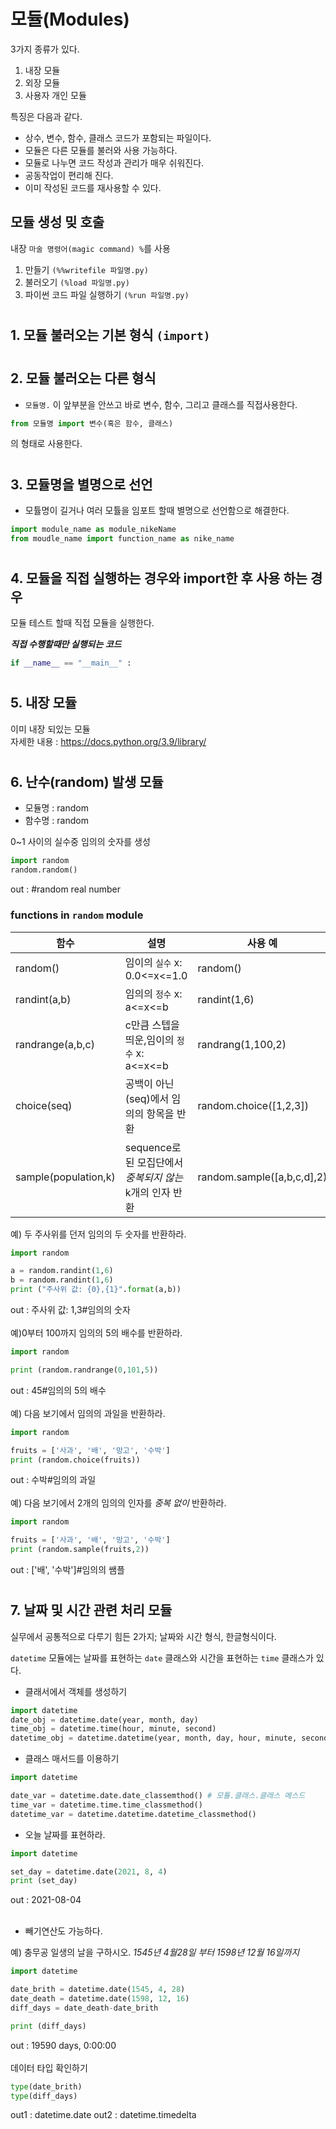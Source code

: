 # 모듈(Modules)
3가지 종류가 있다.
1. 내장 모듈
2. 외장 모듈
3. 사용자 개인 모듈

특징은 다음과 같다.
+ 상수, 변수, 함수, 클래스 코드가 포함되는 파일이다.
+ 모듈은 다른 모듈를 불러와 사용 가능하다.
+ 모듈로 나누면 코드 작성과 관리가 매우 쉬워진다.
+ 공동작업이 편리해 진다.
+ 이미 작성된 코드를 재사용할 수 있다.
## 모듈 생성 밎 호출
내장 `마술 명령어(magic command) %`를 사용
1. 만들기 `(%%writefile 파일명.py)`
2. 불러오기 `(%load 파일명.py)`
3. 파이썬 코드 파일 실행하기 `(%run 파일명.py)`
#
## 1. 모듈 불러오는 기본 형식 `(import)`
#
## 2. 모듈 불러오는 다른 형식
+ `모듈명.` 이 앞부분을 안쓰고 바로 변수, 함수, 그리고 클래스를 직접사용한다.

```python
from 모듈명 import 변수(혹은 함수, 클래스)
```
의 형태로 사용한다.
#
## 3. 모듈명을 별명으로 선언
+ 모튤명이 길거나 여러 모튤을 임포트 할때 별명으로 선언함으로 해결한다.
```python
import module_name as module_nikeName
from moudle_name import function_name as nike_name
```
#
## 4. 모듈을 직접 실행하는 경우와 import한 후 사용 하는 경우
모듈 테스트 할때 직접 모듈을 실행한다.

___직접 수행할때만 실행되는 코드___
```python
if __name__ == "__main__" :
```

#
## 5. 내장 모듈
이미 내장 되있는 모듈\
자세한 내용 : 
https://docs.python.org/3.9/library/
#
## 6. 난수(random) 발생 모듈
+ 모듈명 : random
+ 함수명 : random

0~1 사이의 실수중 임의의 숫자를 생성
```python
import random
random.random()
```
out : #random real number

### functions in `random` module
|함수|설명|사용 예|
|-----|-----|------|
|random()|임이의 `실수` x: 0.0<=x<=1.0|random()|
|randint(a,b)|임의의 `정수` x: a<=x<=b|randint(1,6)|
|randrange(a,b,c)|c만큼 스텝을 띄운,임이의 `정수` x: a<=x<=b|randrang(1,100,2)
|choice(seq)|공백이 아닌 (seq)에서 임의의 항목을 반환|random.choice([1,2,3])
|sample(population,k)|sequence로 된 모집단에서 _중복되지 않는_ k개의 인자 반환|random.sample([a,b,c,d],2)|

예) 두 주사위를 던저 임의의 두 숫자를 반환하라.
```python
import random

a = random.randint(1,6)
b = random.randint(1,6)
print ("주사위 값: {0},{1}".format(a,b))
```
out : 주사위 값: 1,3#임의의 숫자
<br><br>
예)0부터 100까지 임의의 5의 배수를 반환하라.
```python
import random

print (random.randrange(0,101,5))
```
out : 45#임의의 5의 배수
<br><br>
예) 다음 보기에서 임의의 과일을 반환하라.
```python
import random

fruits = ['사과', '배', '망고', '수박']
print (random.choice(fruits))
```
out : 수박#임의의 과일
<br><br>
예) 다음 보기에서 2개의 임의의 인자를 _중복 없이_ 반환하라.
```python
import random

fruits = ['사과', '배', '망고', '수박']
print (random.sample(fruits,2))
```
out : ['배', '수박']#임의의 쌤플
#
## 7. 날짜 및 시간 관련 처리 모듈
실무에서 공통적으로 다루기 힘든 2가지; 날짜와 시간 형식, 한글형식이다.

`datetime` 모듈에는 날짜를 표현하는 `date` 클래스와 시간을 표현하는 `time` 클래스가 있다.

+ 클래서에서 객체를 생성하기
```python
import datetime
date_obj = datetime.date(year, month, day)
time_obj = datetime.time(hour, minute, second)
datetime_obj = datetime.datetime(year, month, day, hour, minute, second) #모듈.클래스명
```
+ 클래스 매서드를 이용하기
```python
import datetime

date_var = datetime.date.date_classemthod() # 모튤.클래스.클래스 메스드
time_var = datetime.time.time_classmethod()
datetime_var = datetime.datetime.datetime_classmethod()
```
+ 오늘 날짜를 표현하라.
```python
import datetime

set_day = datetime.date(2021, 8, 4)
print (set_day)
```
out : 2021-08-04
<br><br>
+ 빼기연산도 가능하다.

예) 충무공 일생의 날을 구하시오. _1545년 4월28일 부터 1598년 12월 16일까지_ 
```python
import datetime

date_brith = datetime.date(1545, 4, 28)
date_death = datetime.date(1598, 12, 16)
diff_days = date_death-date_brith

print (diff_days)
```
out : 19590 days, 0:00:00
<br><br>
데이터 타입 확인하기
```python
type(date_brith)
type(diff_days)
```
out1 : datetime.date
out2 : datetime.timedelta